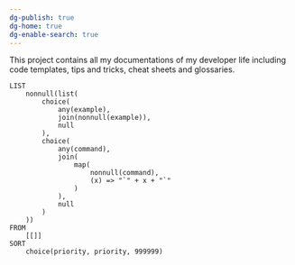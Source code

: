 ```yaml
---
dg-publish: true
dg-home: true
dg-enable-search: true
---
```


This project contains all my documentations of my developer life including code templates, tips and tricks, cheat sheets and glossaries.

```dataview
LIST
    nonnull(list(
        choice(
            any(example),
            join(nonnull(example)),
            null
        ),
        choice(
            any(command),
            join(
                map(
                    nonnull(command), 
                    (x) => "`" + x + "`"
                )
            ),
            null
        )
    ))
FROM
    [[]]
SORT
    choice(priority, priority, 999999)
```
